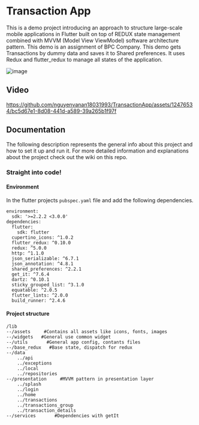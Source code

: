 # Transaction App

This is a demo project introducing an approach to structure large-scale mobile applications in Flutter built on top of REDUX state management combined with MVVM (Model View ViewModel) software architecture pattern. This demo is an assignment of BPC Company. This demo gets Transactions by dummy data and saves it to Shared preferences. It uses Redux and flutter_redux to manage all states of the application. 

![image](https://github.com/nguyenvanan18031993/TransactionApp/assets/12476534/6670a330-7710-4f1c-8f82-f53c4a05b379)

## Video
https://github.com/nguyenvanan18031993/TransactionApp/assets/12476534/bc5d67e1-8d08-441d-a589-39a265b1f97f



## Documentation

The following description represents the general info about this project and how to set it up and run it. For more detailed information and explanations about the project check out the wiki on this repo.

### Straight into code!

#### Environment

In the flutter projects `pubspec.yaml` file and add the following dependencies.

```
environment:
  sdk: '>=2.2.2 <3.0.0'
dependencies:
  flutter:
    sdk: flutter
  cupertino_icons: ^1.0.2
  flutter_redux: ^0.10.0
  redux: ^5.0.0
  http: ^1.1.0
  json_serializable: ^6.7.1
  json_annotation: ^4.8.1
  shared_preferences: ^2.2.1
  get_it: ^7.6.4
  dartz: ^0.10.1
  sticky_grouped_list: ^3.1.0
  equatable: ^2.0.5
  flutter_lints: ^2.0.0
  build_runner: ^2.4.6

```

#### Project structure

```
/lib
--/assets     #Contains all assets like icons, fonts, images
--/widgets   #General use common widget
--/utils       #General app config, contants files
--/base_redux   #Base state, dispatch for redux
--/data
    ../api
    ../exceptions
    ../local
    ../repositories
--/presentation     #MVVM pattern in presentation layer
    ../splash
    ../login
    ../home
    ../transactions
    ../transactions_group
    ../transaction_details
--/services       #Dependencies with getIt
```
